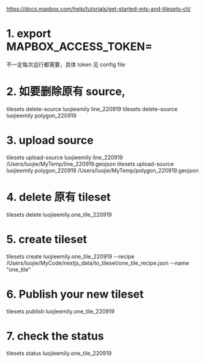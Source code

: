 https://docs.mapbox.com/help/tutorials/get-started-mts-and-tilesets-cli/

# 1. export MAPBOX_ACCESS_TOKEN=

不一定每次运行都需要，具体 token 见 config file

# 2. 如要删除原有 source,

tilesets delete-source luojieemily line_220919
tilesets delete-source luojieemily polygon_220919

# 3. upload source

tilesets upload-source luojieemily line_220919 /Users/luojie/MyTemp/line_220919.geojson
tilesets upload-source luojieemily polygon_220919 /Users/luojie/MyTemp/polygon_220919.geojson

# 4. delete 原有 tileset

tilesets delete luojieemily.one_tile_220919

# 5. create tileset

tilesets create luojieemily.one_tile_220919 --recipe /Users/luojie/MyCode/nextjs_data/to_tileset/one_tile_recipe.json --name "one_tile"

# 6. Publish your new tileset

tilesets publish luojieemily.one_tile_220919

# 7. check the status

tilesets status luojieemily.one_tile_220919
